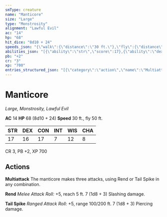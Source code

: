 ```yaml
---
smType: creature
name: "Manticore"
size: "Large"
type: "Monstrosity"
alignment: "Lawful Evil"
ac: "14"
hp: "68"
hit_dice: "8d10 + 24"
speeds_json: "{\"walk\":{\"distance\":\"30 ft.\"},\"fly\":{\"distance\":\"50 ft.\"}}"
abilities_json: "[{\"ability\":\"str\",\"score\":17},{\"ability\":\"dex\",\"score\":16},{\"ability\":\"con\",\"score\":17},{\"ability\":\"int\",\"score\":7},{\"ability\":\"wis\",\"score\":12},{\"ability\":\"cha\",\"score\":8}]"
pb: "+2"
cr: "3"
xp: "700"
entries_structured_json: "[{\"category\":\"action\",\"name\":\"Multiattack\",\"text\":\"The manticore makes three attacks, using Rend or Tail Spike in any combination.\"},{\"category\":\"action\",\"name\":\"Rend\",\"text\":\"*Melee Attack Roll:* +5, reach 5 ft. 7 (1d8 + 3) Slashing damage.\"},{\"category\":\"action\",\"name\":\"Tail Spike\",\"text\":\"*Ranged Attack Roll:* +5, range 100/200 ft. 7 (1d8 + 3) Piercing damage.\"}]"
---
```


# Manticore
*Large, Monstrosity, Lawful Evil*

**AC** 14
**HP** 68 (8d10 + 24)
**Speed** 30 ft., fly 50 ft.

| STR | DEX | CON | INT | WIS | CHA |
| --- | --- | --- | --- | --- | --- |
| 17 | 16 | 17 | 7 | 12 | 8 |

CR 3, PB +2, XP 700

## Actions

**Multiattack**
The manticore makes three attacks, using Rend or Tail Spike in any combination.

**Rend**
*Melee Attack Roll:* +5, reach 5 ft. 7 (1d8 + 3) Slashing damage.

**Tail Spike**
*Ranged Attack Roll:* +5, range 100/200 ft. 7 (1d8 + 3) Piercing damage.
